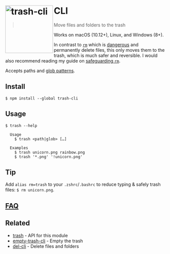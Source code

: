 # [<img src="https://cdn.jsdelivr.net/gh/sindresorhus/trash@1cdbd660976d739eeb45447bb6b62c41ac4a3ecf/media/logo.svg" width="150" align="left" alt="trash-cli">](https://github.com/sindresorhus/trash)CLI

> Move files and folders to the trash

Works on macOS (10.12+), Linux, and Windows (8+).

In contrast to [`rm`](http://en.wikipedia.org/wiki/Rm_(Unix)) which is [dangerous](http://docstore.mik.ua/orelly/unix3/upt/ch14_03.htm) and permanently delete files, this only moves them to the trash, which is much safer and reversible. I would also recommend reading my guide on [safeguarding `rm`](https://github.com/sindresorhus/guides/blob/master/how-not-to-rm-yourself.md#safeguard-rm).

Accepts paths and [glob patterns](https://github.com/sindresorhus/globby#globbing-patterns).

## Install

```
$ npm install --global trash-cli
```

## Usage

```
$ trash --help

  Usage
    $ trash <path|glob> […]

  Examples
    $ trash unicorn.png rainbow.png
    $ trash '*.png' '!unicorn.png'
```

## Tip

Add `alias rm=trash` to your `.zshrc`/`.bashrc` to reduce typing & safely trash files: `$ rm unicorn.png`.

## [FAQ](https://github.com/sindresorhus/trash#faq)

## Related

- [trash](https://github.com/sindresorhus/trash) - API for this module
- [empty-trash-cli](https://github.com/sindresorhus/empty-trash-cli) - Empty the trash
- [del-cli](https://github.com/sindresorhus/del-cli) - Delete files and folders
